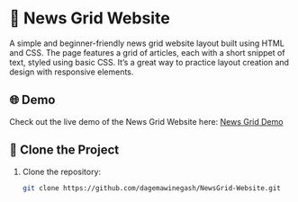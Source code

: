 # 📰 News Grid Website

A simple and beginner-friendly news grid website layout built using HTML and CSS. The page features a grid of articles, each with a short snippet of text, styled using basic CSS. It’s a great way to practice layout creation and design with responsive elements.

## 🌐 Demo

Check out the live demo of the News Grid Website here: [News Grid Demo](https://news-grid-website-new.vercel.app/)

## 🚀 Clone the Project

1. Clone the repository:
   ```bash
   git clone https://github.com/dagemawinegash/NewsGrid-Website.git
